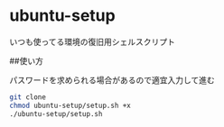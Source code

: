 # ubuntu-setup

いつも使ってる環境の復旧用シェルスクリプト

##使い方

パスワードを求められる場合があるので適宜入力して進む

```bash
git clone
chmod ubuntu-setup/setup.sh +x
./ubuntu-setup/setup.sh
```
